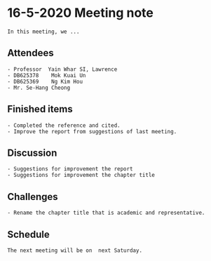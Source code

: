 # 16-5-2020 Meeting note
    In this meeting, we ...

## Attendees
    - Professor  Yain Whar SI, Lawrence
    - DB625378    Mok Kuai Un
    - DB625369    Ng Kim Hou
    - Mr. Se-Hang Cheong
    
## Finished items
    - Completed the reference and cited.
    - Improve the report from suggestions of last meeting.

## Discussion
    - Suggestions for improvement the report
    - Suggestions for improvement the chapter title

## Challenges
    - Rename the chapter title that is academic and representative.

## Schedule
    The next meeting will be on  next Saturday.
